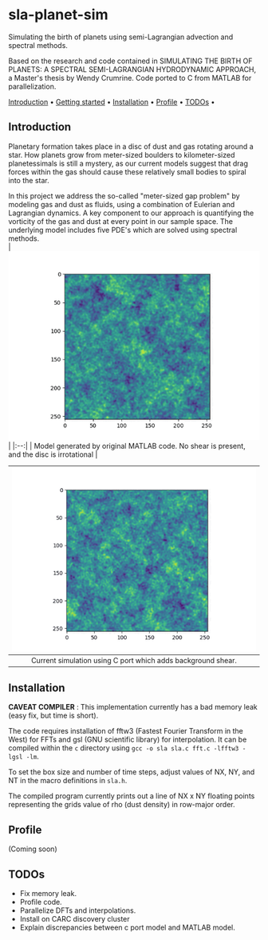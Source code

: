 # sla-planet-sim
Simulating the birth of planets using semi-Lagrangian advection and spectral methods.

Based on the research and code contained in 
SIMULATING THE BIRTH OF PLANETS: A SPECTRAL SEMI-LAGRANGIAN HYDRODYNAMIC APPROACH,
a Master's thesis by Wendy Crumrine. Code ported to C from MATLAB for parallelization.

[Introduction](#introduction) •
[Getting started](#getting-started) •
[Installation](#installation) •
[Profile](#profile) •
[TODOs](#todos) •


## Introduction
Planetary formation takes place in a disc of dust and gas rotating around a star.  How planets grow from meter-sized boulders to kilometer-sized planetessimals is still a mystery, as our current models suggest that drag forces within the gas should cause these relatively small bodies to spiral into the star.  

In this project we address the so-called "meter-sized gap problem" by modeling gas and dust as fluids, using a combination of Eulerian and Lagrangian dynamics.  A key component to our approach is quantifying the vorticity of the gas and dust at every point in our sample space.  The underlying model includes five PDE's which are solved using spectral methods.  
|![](images/time-lapse.gif)|
|:--:| 
| Model generated by original MATLAB code.  No shear is present, and the disc is irrotational |

|![](images/time-lapse-shear.gif)|
|:--:| 
| Current simulation using C port which adds background shear. |


## Installation
**CAVEAT COMPILER** : This implementation currently has a bad memory leak (easy fix, but time is short).

The code requires installation of fftw3 (Fastest Fourier Transform in the West) for FFTs and gsl (GNU scientific library) for interpolation.   It can be compiled within the `c` directory using `gcc -o sla sla.c fft.c -lfftw3 -lgsl -lm`.

To set the box size and number of time steps, adjust values of NX, NY, and NT in the macro definitions in `sla.h`.

The compiled program currently prints out a line of NX x NY floating points representing the grids value of rho (dust density) in row-major order.



## Profile
(Coming soon)

## TODOs
*  Fix memory leak.
*  Profile code.
*  Parallelize DFTs and interpolations.
*  Install on CARC discovery cluster
*  Explain discrepancies between c port model and MATLAB model.
